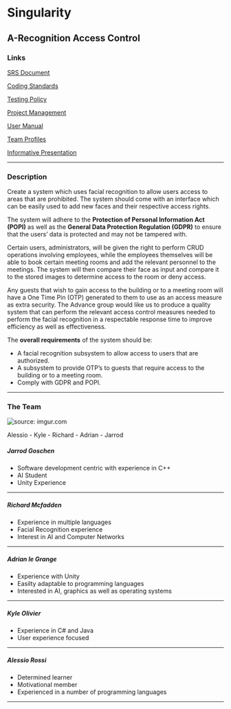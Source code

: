 # Singularity 
## A-Recognition Access Control
### Links 

[SRS Document](https://github.com/cos301-2019-se/A-Recognition/blob/master/Documentation/SRS_Document(23_August2019).pdf)

[Coding Standards](https://github.com/cos301-2019-se/A-Recognition/blob/master/Documentation/CodingStandardsAndGuidlines.pdf)

[Testing Policy](https://github.com/cos301-2019-se/A-Recognition/blob/master/Documentation/Testing_Policy.pdf)

[Project Management](https://app.zenhub.com/workspaces/a-recognition-5cc3f20307a4ab52d27abc9b/board?repos=182155877)

[User Manual](https://github.com/cos301-2019-se/A-Recognition/blob/master/Documentation/A-Recognition-UserManaul(Demo%204).pdf)

[Team Profiles](google.com)

[Informative Presentation](https://docs.google.com/presentation/d/1R2Rll363XIQqKsFinfVS0raQ-YATh57x4ud7AUQ7fiQ/edit?usp=sharing)

---

### Description 
Create a system which uses facial recognition to allow users access to areas that are prohibited. The system should come with an interface which can be easily used to add new faces and their respective access rights.

The system will adhere to the **Protection of Personal Information Act (POPI)** as well as the **General Data Protection Regulation (GDPR)** to ensure that the users’ data is protected and may not be tampered with. 

Certain users, administrators, will be given the right to perform CRUD operations involving employees, while the employees themselves will be able to book certain meeting rooms and add the relevant personnel to the meetings. The system will then compare their face as input and compare it to the stored images to determine access to the room or deny access.

Any guests that wish to gain access to the building or to a meeting room will have a One Time Pin (OTP) generated to them to use as an access measure as extra security. The Advance group would like us to produce a quality system that can perform the relevant access control measures needed to perform the facial recognition in a respectable response time to improve efficiency as well as effectiveness.

The **overall requirements** of the system should be:
- A facial recognition subsystem to allow access to users that are authorized.
- A subsystem to provide OTP’s to guests that require access to the building or to a meeting room.
- Comply with GDPR and POPI.

---

### The Team
<img src="https://i.imgur.com/y2iKVw1m.jpg" title="source: imgur.com" />

Alessio - Kyle - Richard - Adrian - Jarrod

##### Jarrod Goschen
- Software development centric with experience in C++
- AI Student
- Unity Experience

---

##### Richard Mcfadden
- Experience in multiple languages
- Facial Recognition experience
- Interest in AI and Computer Networks

---

##### Adrian le Grange
- Experience with Unity
- Easilty adaptable to programming languages
- Interested in AI, graphics as well as operating systems

---

##### Kyle Olivier
- Experience in C# and Java
- User experience focused

---

##### Alessio Rossi
- Determined learner
- Motivational member
- Experienced in a number of programming languages

---
